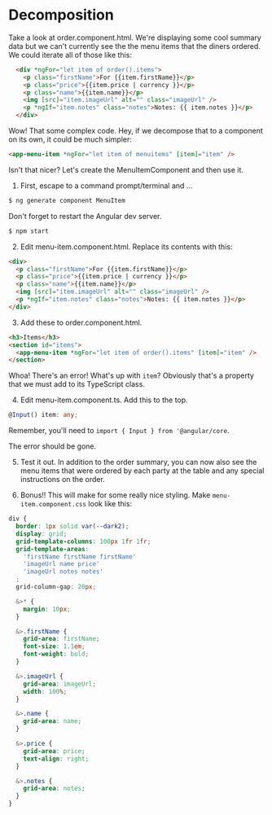 # Decomposition
<!-- Time: YYmin -->

Take a look at order.component.html. We're displaying some cool summary data but we can't currently see the the menu items that the diners ordered. We could iterate all of those like this:
```html
  <div *ngFor="let item of order().items">
    <p class="firstName">For {{item.firstName}}</p>
    <p class="price">{{item.price | currency }}</p>
    <p class="name">{{item.name}}</p>
    <img [src]="item.imageUrl" alt="" class="imageUrl" />
    <p *ngIf="item.notes" class="notes">Notes: {{ item.notes }}</p>
  </div>
```
Wow! That some complex code. Hey, if we decompose that to a component on its own, it could be much simpler:
```html
<app-menu-item *ngFor="let item of menuitems" [item]="item" />
```
Isn't that nicer? Let's create the MenuItemComponent and then use it.

1. First, escape to a command prompt/terminal and ...
```bash
$ ng generate component MenuItem
```
Don't forget to restart the Angular dev server.
```bash
$ npm start
```

2. Edit menu-item.component.html. Replace its contents with this:
```html
<div>
  <p class="firstName">For {{item.firstName}}</p>
  <p class="price">{{item.price | currency }}</p>
  <p class="name">{{item.name}}</p>
  <img [src]="item.imageUrl" alt="" class="imageUrl" />
  <p *ngIf="item.notes" class="notes">Notes: {{ item.notes }}</p>
</div>
```

3. Add these to order.component.html.
```html
<h3>Items</h3>
<section id="items">
  <app-menu-item *ngFor="let item of order().items" [item]="item" />
</section>
```
Whoa! There's an error! What's up with `item`? Obviously that's a property that we must add to its TypeScript class.

4. Edit menu-item.component.ts. Add this to the top.
```typescript
@Input() item: any;
```
Remember, you'll need to `import { Input } from '@angular/core`.

The error should be gone. 

5. Test it out. In addition to the order summary, you can now also see the menu items that were ordered by each party at the table and any special instructions on the order.

6. Bonus!! This will make for some really nice styling. Make `menu-item.component.css` look like this:
```css
div {
  border: 1px solid var(--dark2);
  display: grid;
  grid-template-columns: 100px 1fr 1fr;
  grid-template-areas:
    'firstName firstName firstName'
    'imageUrl name price'
    'imageUrl notes notes'
  ;
  grid-column-gap: 20px;

  &>* {
    margin: 10px;
  }

  &>.firstName {
    grid-area: firstName;
    font-size: 1.1em;
    font-weight: bold;
  }

  &>.imageUrl {
    grid-area: imageUrl;
    width: 100%;
  }

  &>.name {
    grid-area: name;
  }

  &>.price {
    grid-area: price;
    text-align: right;
  }

  &>.notes {
    grid-area: notes;
  }
}
```

